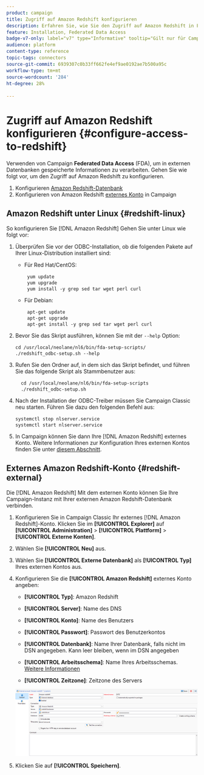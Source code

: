 ```yaml
---
product: campaign
title: Zugriff auf Amazon Redshift konfigurieren
description: Erfahren Sie, wie Sie den Zugriff auf Amazon Redshift in FDA konfigurieren
feature: Installation, Federated Data Access
badge-v7-only: label="v7" type="Informative" tooltip="Gilt nur für Campaign Classic v7"
audience: platform
content-type: reference
topic-tags: connectors
source-git-commit: 6939307c0b33ff662fe4ef9ae0192ae7b500a95c
workflow-type: tm+mt
source-wordcount: '284'
ht-degree: 28%

---
```


# Zugriff auf Amazon Redshift konfigurieren {#configure-access-to-redshift}

Verwenden von Campaign **Federated Data Access** (FDA), um in externen Datenbanken gespeicherte Informationen zu verarbeiten. Gehen Sie wie folgt vor, um den Zugriff auf Amazon Redshift zu konfigurieren.

1. Konfigurieren [Amazon Redshift-Datenbank](#configuring-redshift)
1. Konfigurieren von Amazon Redshift [externes Konto](#redshift-external) in Campaign

## Amazon Redshift unter Linux {#redshift-linux}

So konfigurieren Sie [!DNL Amazon Redshift] Gehen Sie unter Linux wie folgt vor:

1. Überprüfen Sie vor der ODBC-Installation, ob die folgenden Pakete auf Ihrer Linux-Distribution installiert sind:

   * Für Red Hat/CentOS:

     ```
      yum update
      yum upgrade
      yum install -y grep sed tar wget perl curl
     ```

   * Für Debian:

     ```
      apt-get update
      apt-get upgrade
      apt-get install -y grep sed tar wget perl curl
     ```

1. Bevor Sie das Skript ausführen, können Sie mit der `--help` Option:

   ```
   cd /usr/local/neolane/nl6/bin/fda-setup-scripts/
   ./redshift_odbc-setup.sh --help
   ```

1. Rufen Sie den Ordner auf, in dem sich das Skript befindet, und führen Sie das folgende Skript als Stammbenutzer aus:

   ```
     cd /usr/local/neolane/nl6/bin/fda-setup-scripts
     ./redshift_odbc-setup.sh
   ```

1. Nach der Installation der ODBC-Treiber müssen Sie Campaign Classic neu starten. Führen Sie dazu den folgenden Befehl aus:

   ```
   systemctl stop nlserver.service
   systemctl start nlserver.service
   ```

1. In Campaign können Sie dann Ihre [!DNL Amazon Redshift] externes Konto. Weitere Informationen zur Konfiguration Ihres externen Kontos finden Sie unter [diesem Abschnitt](#redshift-external).

## Externes Amazon Redshift-Konto {#redshift-external}

Die [!DNL Amazon Redshift] Mit dem externen Konto können Sie Ihre Campaign-Instanz mit Ihrer externen Amazon Redshift-Datenbank verbinden.

1. Konfigurieren Sie in Campaign Classic Ihr externes [!DNL Amazon Redshift]-Konto. Klicken Sie im **[!UICONTROL Explorer]** auf **[!UICONTROL Administration]** > **[!UICONTROL Plattform]** > **[!UICONTROL Externe Konten]**.

1. Wählen Sie **[!UICONTROL Neu]** aus.

1. Wählen Sie **[!UICONTROL Externe Datenbank]** als **[!UICONTROL Typ]** Ihres externen Kontos aus.

1. Konfigurieren Sie die **[!UICONTROL Amazon Redshift]** externes Konto angeben:

   * **[!UICONTROL Typ]**: Amazon Redshift

   * **[!UICONTROL Server]**: Name des DNS

   * **[!UICONTROL Konto]**: Name des Benutzers

   * **[!UICONTROL Passwort]**: Passwort des Benutzerkontos

   * **[!UICONTROL Datenbank]**: Name Ihrer Datenbank, falls nicht im DSN angegeben. Kann leer bleiben, wenn im DSN angegeben

   * **[!UICONTROL Arbeitsschema]**: Name Ihres Arbeitsschemas. [Weitere Informationen](https://docs.aws.amazon.com/redshift/latest/dg/r_Schemas_and_tables.html)

   * **[!UICONTROL Zeitzone]**: Zeitzone des Servers

   ![](assets/amazon_redshift.png)

1. Klicken Sie auf **[!UICONTROL Speichern]**.
